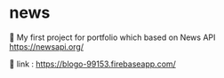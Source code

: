 # news
🐰 My first project for portfolio which based on News API https://newsapi.org/

🐶 link : https://blogo-99153.firebaseapp.com/
